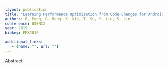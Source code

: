 ```yaml
---
layout: publication
title: "Learning Performance Optimization from Code Changes for Android Apps"
authors: R. Feng, G. Meng, X. Xie, T. Su, Y. Liu, S. Lin
conference: USENIX
year: 2019
bibkey: FMX2019

additional_links:
   - {name: "", url: ""}
---
```

Abstract
